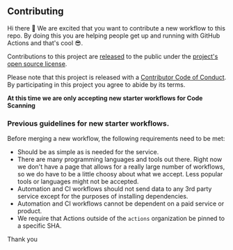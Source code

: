 ## Contributing


[code-of-conduct]: CODE_OF_CONDUCT.md

Hi there 👋 We are excited that you want to contribute a new workflow to this repo. By doing this you are helping people get up and running with GitHub Actions and that's cool 😎.

Contributions to this project are [released](https://help.github.com/articles/github-terms-of-service/#6-contributions-under-repository-license) to the public under the [project's open source license](https://github.com/actions/starter-workflows/blob/main/LICENSE).

Please note that this project is released with a [Contributor Code of Conduct](
https://github.com/actions/.github/blob/main/CODE_OF_CONDUCT.md). By participating in this project you agree to abide by its terms.

**At this time we are only accepting new starter workflows for Code Scanning**

### Previous guidelines for new starter workflows.

Before merging a new workflow, the following requirements need to be met:

- Should be as simple as is needed for the service.
- There are many programming languages and tools out there. Right now we don't have a page that allows for a really large number of workflows, so we do have to be a little choosy about what we accept. Less popular tools or languages might not be accepted.
- Automation and CI workflows should not send data to any 3rd party service except for the purposes of installing dependencies.
- Automation and CI workflows cannot be dependent on a paid service or product.
- We require that Actions outside of the `actions` organization be pinned to a specific SHA.

Thank you

